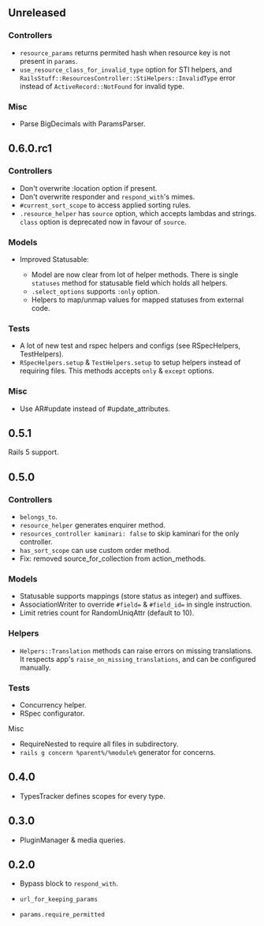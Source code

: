 ## Unreleased

### Controllers

- `resource_params` returns permited hash when resource key is not present in `params`.
- `use_resource_class_for_invalid_type` option for STI helpers,
  and `RailsStuff::ResourcesController::StiHelpers::InvalidType` error instead of
  `ActiveRecord::NotFound` for invalid type.

### Misc

- Parse BigDecimals with ParamsParser.

## 0.6.0.rc1

### Controllers

- Don't overwrite :location option if present.
- Don't overwrite responder and `respond_with`'s mimes.
- `#current_sort_scope` to access applied sorting rules.
- `.resource_helper` has `source` option, which accepts lambdas and strings.
  `class` option is deprecated now in favour of `source`.

### Models

- Improved Statusable:

  - Model are now clear from lot of helper methods.
    There is single `statuses` method for statusable field which holds all helpers.
  - `.select_options` supports `:only` option.
  - Helpers to map/unmap values for mapped statuses from external code.

### Tests

- A lot of new test and rspec helpers and configs (see RSpecHelpers, TestHelpers).
- `RSpecHelpers.setup` & `TestHelpers.setup` to setup helpers instead of requiring
  files. This methods accepts `only` & `except` options.

### Misc

- Use AR#update instead of #update_attributes.

## 0.5.1

Rails 5 support.

## 0.5.0

### Controllers

- `belongs_to`.
- `resource_helper` generates enquirer method.
- `resources_controller kaminari: false` to skip kaminari for the only controller.
- `has_sort_scope` can use custom order method.
- Fix: removed source_for_collection from action_methods.

### Models

- Statusable supports mappings (store status as integer) and suffixes.
- AssociationWriter to override `#field=` & `#field_id=` in single instruction.
- Limit retries count for RandomUniqAttr (default to 10).

### Helpers

- `Helpers::Translation` methods can raise errors on missing translations.
  It respects app's `raise_on_missing_translations`, and can be configured manually.

### Tests

- Concurrency helper.
- RSpec configurator.

Misc

- RequireNested to require all files in subdirectory.
- `rails g concern %parent%/%module%` generator for concerns.

## 0.4.0

- TypesTracker defines scopes for every type.

## 0.3.0

- PluginManager & media queries.

## 0.2.0

- Bypass block to `respond_with`.

- `url_for_keeping_params`

- `params.require_permitted`
